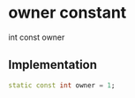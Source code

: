 


# owner constant







int const owner
  







## Implementation

```dart
static const int owner = 1;
```







